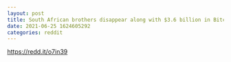 ```yaml
--- 
layout: post 
title: South African brothers disappear along with $3.6 billion in Bitcoin 
date: 2021-06-25 1624605292 
categories: reddit 
--- 
```

https://redd.it/o7in39